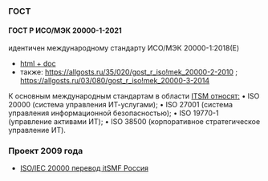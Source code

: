 ### ГОСТ
#### ГОСТ Р ИСО/МЭК 20000-1-2021
идентичен международному стандарту ИСО/МЭК 20000-1:2018(E)
- [html + doc](https://allgosts.ru/35/020/gost_r_iso!mek_20000-1-2021)
- также: https://allgosts.ru/35/020/gost_r_iso!mek_20000-2-2010 ; https://allgosts.ru/03/080/gost_r_iso!mek_20000-3-2014


К основным международным стандартам в области [ITSM относят:](https://rusregister.ru/standards/iso-20000/)
• ISO 20000 (система управления ИТ-услугами);
•	ISO 27001 (система управления информационной безопасностью);
•	ISO 19770-1 (управление активами ИТ);
•	ISO 38500 (корпоративное стратегическое управление ИТ).

### Проект 2009 года
- [ISO/IEC 20000 перевод itSMF Россия](https://www.itsmforum.ru/projects_products/ISO20000/)

